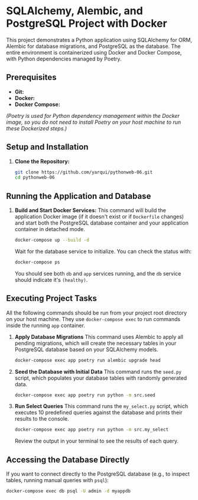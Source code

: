 # SQLAlchemy, Alembic, and PostgreSQL Project with Docker

This project demonstrates a Python application using SQLAlchemy for ORM, Alembic for database migrations, and PostgreSQL as the database. The entire environment is containerized using Docker and Docker Compose, with Python dependencies managed by Poetry.

## Prerequisites

- **Git:**
- **Docker:**
- **Docker Compose:**

_(Poetry is used for Python dependency management within the Docker image, so you do not need to install Poetry on your host machine to run these Dockerized steps.)_

## Setup and Installation

1.  **Clone the Repository:**
    ```bash
    git clone https://github.com/yarqui/pythonweb-06.git
    cd pythonweb-06
    ```

## Running the Application and Database

1.  **Build and Start Docker Services:**
    This command will build the application Docker image (if it doesn't exist or if `Dockerfile` changes) and start both the PostgreSQL database container and your application container in detached mode.
    ```bash
    docker-compose up --build -d
    ```
    Wait for the database service to initialize. You can check the status with:
    ```bash
    docker-compose ps
    ```
    You should see both `db` and `app` services running, and the `db` service should indicate it's `(healthy)`.

## Executing Project Tasks

All the following commands should be run from your project root directory on your host machine. They use `docker-compose exec` to run commands inside the running `app` container.

1.  **Apply Database Migrations**
    This command uses Alembic to apply all pending migrations, which will create the necessary tables in your PostgreSQL database based on your SQLAlchemy models.

    ```bash
    docker-compose exec app poetry run alembic upgrade head
    ```

2.  **Seed the Database with Initial Data**
    This command runs the `seed.py` script, which populates your database tables with randomly generated data.

    ```bash
    docker-compose exec app poetry run python -m src.seed
    ```

3.  **Run Select Queries**
    This command runs the `my_select.py` script, which executes 10 predefined queries against the database and prints their results to the console.
    ```bash
    docker-compose exec app poetry run python -m src.my_select
    ```
    Review the output in your terminal to see the results of each query.

## Accessing the Database Directly

If you want to connect directly to the PostgreSQL database (e.g., to inspect tables, running manual queries with `psql`):

```bash
docker-compose exec db psql -U admin -d myappdb
```
